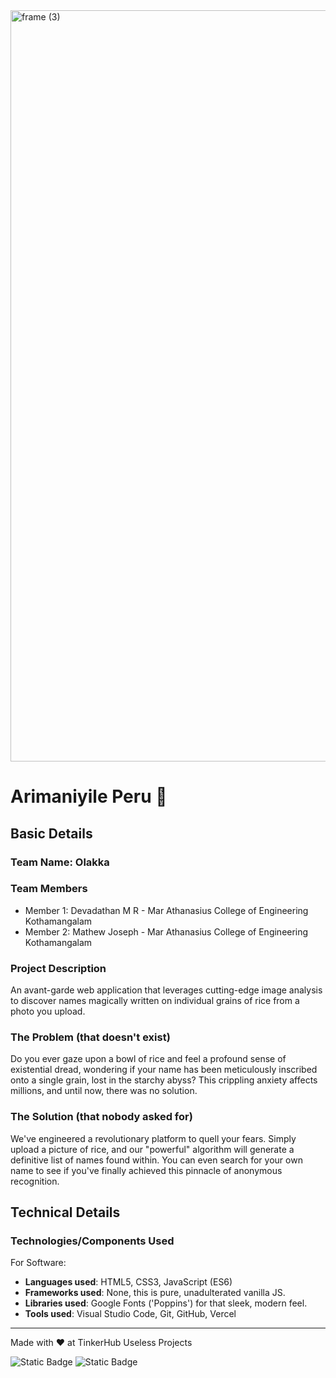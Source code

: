 <img width="3188" height="1202" alt="frame (3)" src="https://github.com/user-attachments/assets/517ad8e9-ad22-457d-9538-a9e62d137cd7" />


# Arimaniyile Peru 🎯


## Basic Details
### Team Name: Olakka


### Team Members
- Member 1: Devadathan M R - Mar Athanasius College of Engineering Kothamangalam
- Member 2: Mathew Joseph -  Mar Athanasius College of Engineering Kothamangalam

### Project Description
An avant-garde web application that leverages cutting-edge image analysis to discover names magically written on individual grains of rice from a photo you upload.

### The Problem (that doesn't exist)
Do you ever gaze upon a bowl of rice and feel a profound sense of existential dread, wondering if your name has been meticulously inscribed onto a single grain, lost in the starchy abyss? This crippling anxiety affects millions, and until now, there was no solution.

### The Solution (that nobody asked for)
We've engineered a revolutionary platform to quell your fears. Simply upload a picture of rice, and our "powerful" algorithm will generate a definitive list of names found within. You can even search for your own name to see if you've finally achieved this pinnacle of anonymous recognition.

## Technical Details
### Technologies/Components Used
For Software:
- **Languages used**: HTML5, CSS3, JavaScript (ES6)
- **Frameworks used**: None, this is pure, unadulterated vanilla JS.
- **Libraries used**: Google Fonts ('Poppins') for that sleek, modern feel.
- **Tools used**: Visual Studio Code, Git, GitHub, Vercel




---
Made with ❤️ at TinkerHub Useless Projects 

![Static Badge](https://img.shields.io/badge/TinkerHub-24?color=%23000000&link=https%3A%2F%2Fwww.tinkerhub.org%2F)
![Static Badge](https://img.shields.io/badge/UselessProjects--25-25?link=https%3A%2F%2Fwww.tinkerhub.org%2Fevents%2FQ2Q1TQKX6Q%2FUseless%2520Projects)
